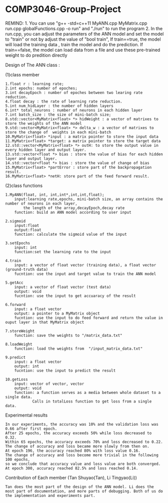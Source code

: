 # COMP3046-Group-Project
REMIND:
	1. You can use "g++ -std=c++11 MyANN.cpp MyMatrix.cpp run.cpp globalFunctions.cpp -o run" and "./run" to run the program
	2. In the run.cpp, you can adjust the parameters of the ANN model and set the model to "train" or not by adjust the value of "bool train",
	   If train==true, the model will load the training data , train the model and do the prediction. If train==false, the model can load data from 
	   a file and use these pre-trained weight to do predition directly

Design of The ANN class :

(1)class member

	1.float r : learning rate;
	2.int epochs: number of epoches;
	3.int decayEpoch : number of epoches between two learing rate reduction.
	4.float decay : the rate of learning rate reduction.
	5.int num_hidLayer : the number of hidden layers
	6.int* total_neurons : number of neurons in each hidden layer
	7.int batch_size : the size of mini-batch size;
	8.std::vector<MyMatrix<float> *> hidWeight : a vector of matrixes to store the weights of the ANN model
	9.std::vector<MyMatrix<float> *> delta_w : a vector of matrixes to store the change of  weights in each mini-batch
	10.MyMatrix<float> *input : a matrix pointer to store the input data
	11.MyMatrix<float> *target: a matrix pointer to store the target data
	12.std::vector<MyMatrix<float> *> outH: to store the output value in every hidden layer and output layer.
	13.std::vector<float *> bias : store the value of bias for each hidden layer and output layer.
	14.std::vector<float *> bias : store the value of change of bias 
	15.MyMatrix<float> *partError : store part of the backpropagation result.
	16.MyMatrix<float> *netH: store part of the feed forward result.

(2)class functions
 
	1.MyANN(float, int, int,int*,int,int,float);
		input:learning rate,epochs, mini-batch size, an array contains the number of neurons in each layer,
			the length of the array,decayEpoch,decay rate 
		function: build an ANN model according to user input

	2.sigmoid
		input:float 
		output:float 
		function: calculate the sigmoid value of the input

	3.setEpochs
		input: int 
		function:set the learning rate to the input

	4.train
		input: a vector of float vector (training data), a float vector (ground-truth data)
		fucntion: use the input and target value to train the ANN model 

	5.getAcc
		input: a vector of float vector (test data) 
		output: void
		fucntion: use the input to get accuaracy of the result

	6.forward
		input: a float vector 
		output: a pointer to a MyMatrix object
		fucntion: use the input to do feed forward and return the value in  ouput layer in that MyMatrix object

	7.storeWeight
		function: save the weights to "/matrix_data.txt" 

	8.loadWeight
		function: load the weights from  "/input_matrix_data.txt" 
	
	9.predict
		input: a float vector 
		output: int
		fucntion: use the input to predict the result

	10.getLoss
		input: vector of vector, vector
		output: void
		function: a function serves as a media between whole dataset to a single data. 
				Calls in totalLoss function to get loss from a single data.
	

Experimental results

	In our experiments, the accuracy was 10% and the validation loss was 0.66 after first epoch. 
	After 25 epochs, the accuracy exceeds 50% while loss decreased to 0.32. 
	Within 65 epochs, the accuracy exceeds 70% and loss decreased to 0.22. 
	The change of accuracy and loss became more slowly from then on. 
	At epoch 196, the accuracy reached 80% with loss value 0.16. 
	The change of accuracy and loss become more trivial in the following 100 epochs, 
	so we conclude that accuracy value and loss value are both converged. 
	At epoch 300, accuracy reached 82.5% and loss reached 0.14. 

Contribution of Each member (Tan Shuyao(Tan), Li Tingyao(Li))

	Tan does the most part of the design of the ANN model. Li does the most part of documentation, and more parts of debugging. Both of us do the implementation and experiments part.
	



